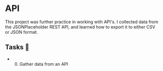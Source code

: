 # API

This project was further practice in working with API's. I collected data from the JSONPlaceholder REST API, and learned how to export it to either CSV or JSON format.

## Tasks 📃
- 0. Gather data from an API
